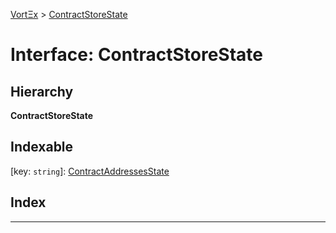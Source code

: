 [VortΞx](../README.md) > [ContractStoreState](../interfaces/contractstorestate.md)

# Interface: ContractStoreState

## Hierarchy

**ContractStoreState**

## Indexable

\[key: `string`\]:&nbsp;[ContractAddressesState](contractaddressesstate.md)
## Index

---

